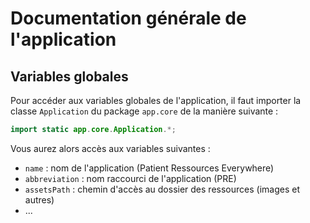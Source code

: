 # Documentation générale de l'application

## Variables globales

Pour accéder aux variables globales de l'application, il faut importer la
classe `Application` du package `app.core` de la manière suivante :

```java
import static app.core.Application.*;
```

Vous aurez alors accès aux variables suivantes :

- `name` : nom de l'application (Patient Ressources Everywhere)
- `abbreviation` : nom raccourci de l'application (PRE)
- `assetsPath` : chemin d'accès au dossier des ressources (images et autres)
- ...
